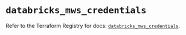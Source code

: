 # `databricks_mws_credentials`

Refer to the Terraform Registry for docs: [`databricks_mws_credentials`](https://registry.terraform.io/providers/databricks/databricks/1.40.0/docs/resources/mws_credentials).
